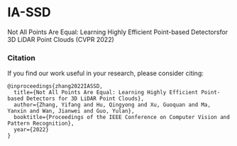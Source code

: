 # IA-SSD
Not All Points Are Equal: Learning Highly Efficient Point-based Detectorsfor 3D LiDAR Point Clouds (CVPR 2022)


### Citation
If you find our work useful in your research, please consider citing:

	@inproceedings{zhang2022IASSD,
	  title={Not All Points Are Equal: Learning Highly Efficient Point-based Detectors for 3D LiDAR Point Clouds},
	  author={Zhang, Yifang and Hu, Qingyong and Xu, Guoquan and Ma, Yanxin and Wan, Jianwei and Guo, Yulan},
	  booktitle={Proceedings of the IEEE Conference on Computer Vision and Pattern Recognition},
	  year={2022}
	}
	